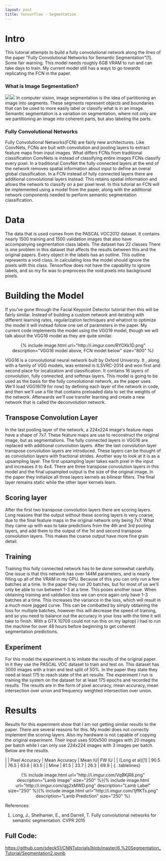 ```yaml
---
layout: post
title: Tensorflow - Segmentation
---
```


<style>
.tablelines table, .tablelines td, .tablelines th {
        border: 1px solid black;
        }
</style>



# Intro
This tutorial attempts to build a fully convolutional network along the lines of the paper "Fully Convolutional Networks for Semantic Segmentation"[1]. Some fair warning. This model needs roughly 6GB VRAM to run and can take days to train. My current model still has a ways to go towards replicating the FCN in the paper.

### What is Image Segmentation?
![](http://i.imgur.com/mSJDVCS.jpg)![](http://i.imgur.com/qZh484g.png)
In computer vision, image segmentation is the idea of partitioning an image into segments. These segments represent objects and boundaries that can be used to more easily label or classify what is in an image. Semantic segmentation is a variation on segmentation, where not only are we partitioning an image into coherent parts, but also labeling the parts.

### Fully Convolutional Networks
Fully Convolutional Networks(FCN) are fairly new architectures. Like ConvNets, FCNs are buit with convolution and pooling layers to extract feature maps from input images. What differs FCNs from traditional classification ConvNets is instead of classifying entire images FCNs classify every pixel. In a traditional ConvNet the fully connected layers at the end of the network removes spatial information about input to define an overal global classification. In a FCN instead of fully connected layers there are additional convolutional layers instead. This retains spatial information and allows the network to classify on a per pixel level. In this tutorial an FCN will be implemented using a model from the paper, along with the additional network components needed to perform semantic segmentation classification.

# Data
The data that is used comes from the PASCAL VOC2012 dataset. It contains nearly 1500 training and 1500 validation images that also have accompanying segmentation class labels. The dataset has 22 classes There is one problem in this dataset that affects the results between this and the original papers. Every object in the labels has an outline. This outline represents a void class. In calculating loss the model should ignore the pixels with this class. Tensorflow does not have the capability to ignore labels, and so my fix was to preprocess the void pixels into background pixels.

# Building the Model

If you've gone through the Facial Keypoint Detector tutorial then this will be fairly similar. Instead of building a custom network and iterating with different learning rates, regularization techniques and whatnot to optimize the model it will instead follow one set of parameters in the paper. My current code implements the model using the VGG19 model, though we will talk about the VGG16 model as they are quite similar.

<center>{% include image.html url="http://i.imgur.com/RYOXk1D.png"
description="VGG16 model above, FCN model below" size="800" %}</center>

VGG16 is a convolutional neural network built by Oxford Universty. It , along with a family of VGG models, was entered in  ILSVRC-2014 and won first and second place for localization and classification. It contains 16 layers of convolution, fully connected, and softmax layers. This model is going to be used as the basis for the fully convolutional network, as the paper uses. We'll load VGG16(19 for now) by defining each layer of the network in code, and then we'll use a file that contains preloaded data to set the weights of the network. Afterwards we'll use transfer learning and create a new network that is called the deconvolution network. 

## Transpose Convolution Layer
In the last pooling layer of the network, a 224x224 image's feature maps have a shape of 7x7. These feature maps are use to reconstruct the original image, but as segmentations. The fully connected layers in VGG16 are replaced with additional convolution layers. After the last convolution layer transpose convolution layers are introduced. These layers can be thought of as convolution layers with fractional strides. Another way to look at it is as a upsampling layer. The first upsampling layer takes each pixel in the input and increases it to 4x4. There are three transpose convolution layers in this model and the final upsampled output is the size of the original image. In the paper they initialize all three layers kernels as bilinear filters. The final layer remains static while the other layer kernels learn.

## Scoring layer
After the first two transpose convolution layers there are scoring layers. Long reasons that the output without these scoring layers is very coarse, due to the final feature maps in the original network only being 7x7. What they came up with was to take predictions from the 4th and 3rd pooling layers, and add them to the output of the 1st and second transpose convolution layers. This makes the coarse output have more fine grain detail.


## Training
Training this fully connected network has to be done somewhat carefully. One issue is that this network has over 144M parameters, and is nearly filling up all of the VRAM in my GPU. Because of this you can only run a few batches at a time. In the paper they run 20 batches, but for most of us we'll only be able to run between 1-3 at a time. This poses another issue. When obtaining training and validation loss we can once again only have 1-3 batches at a time. This increases the variance in the loss, which will result in a much more jagged curve. This can be combatted by simply obtaining the loss for multiple batches, however this will decrease the speed of training, and so you need to balance out the accuracy in your loss with the time it will take to finish. With a GTX 1070(I could not run this on my laptop) I had to run the machine for over 48 hours before beginning to get coherent segmentation predictions.

## Experiment
For this model the experiment is to imitate the results of the original paper. In it they use the PASCAL VOC dataset to train and test on. This dataset has 3000 images with a train and test split of 50\%. In the paper they state they need at least 175 to reach state of the art results. The experiment I run is training the system on the dataset for at least 175 epochs and recorded the results. The results are in the form of pixel accuracy, mean accuracy, mean intersection over union and frequency weighted intersection over union.


# Results
Results for this experiment show that I am not getting similar results to the paper. There are several reasons for this. My model does not correctly implement the scoring layers. Also my hardware is not capable of copying the original experiment. Their input uses 500x500 images with 20 images per batch while I can only use 224x224 images with 3 images per batch. Below are the results.


|  | Pixel Accuracy | Mean Accuracy | Mean IU| FW IU |
| (Long et al)[1] | 90.5 | 76.5 | 63.6 | 83.5 |
| Mine | 81.5 | 33.7 | 26.3 | 69.9 |
{: .tablelines}

<center>{% include image.html url="http://i.imgur.com/VqBKjR8.png"
description="Lamb Image" size="250" %}{% include image.html url="http://i.imgur.com/qg2xMWD.png"
description="Lamb Label" size="250" %}{% include image.html url="http://i.imgur.com/1jffKTs.png"
description="Lamb Prediction" size="250" %}</center>


References:
1. Long, J., Shelhamer, E., and Darrell, T. Fully convolutional networks for semantic segmentation.
CVPR 2015


## Full Code: 
https://github.com/sdeck51/CNNTutorials/blob/master/6.%20Segmentation_Tutorial/Segmentation2.ipynb

